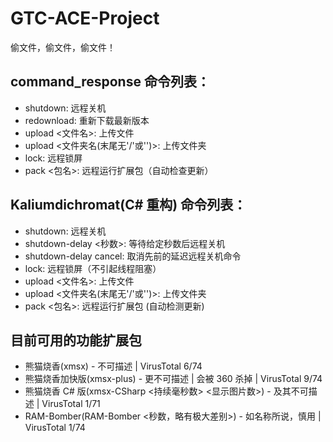 # GTC-ACE-Project
偷文件，偷文件，偷文件！
## command_response 命令列表：
* shutdown: 远程关机
* redownload: 重新下载最新版本
* upload <文件名>: 上传文件
* upload <文件夹名(末尾无'/'或'\')>: 上传文件夹
* lock: 远程锁屏
* pack <包名>: 远程运行扩展包（自动检查更新）
## Kaliumdichromat(C# 重构) 命令列表：
* shutdown: 远程关机
* shutdown-delay <秒数>: 等待给定秒数后远程关机
* shutdown-delay cancel: 取消先前的延迟远程关机命令
* lock: 远程锁屏（不引起线程阻塞）
* upload <文件名>: 上传文件
* upload <文件夹名(末尾无'/'或'\')>: 上传文件夹
* pack <包名>: 远程运行扩展包 (自动检测更新)

## 目前可用的功能扩展包
* 熊猫烧香(xmsx) - 不可描述 | VirusTotal 6/74
* 熊猫烧香加快版(xmsx-plus) - 更不可描述 | 会被 360 杀掉 | VirusTotal 9/74
* 熊猫烧香 C# 版(xmsx-CSharp <持续毫秒数> <显示图片数>) - 及其不可描述 | VirusTotal 1/71
* RAM-Bomber(RAM-Bomber <秒数，略有极大差别>) - 如名称所说，慎用 | VirusTotal 1/74
